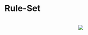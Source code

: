 # Rule-Set  
<h1 align="center">  
  <img src="https://user-images.githubusercontent.com/102421144/162578766-d6fdb434-e765-428e-9418-3dfdaba70ffc.png"

</h1>

